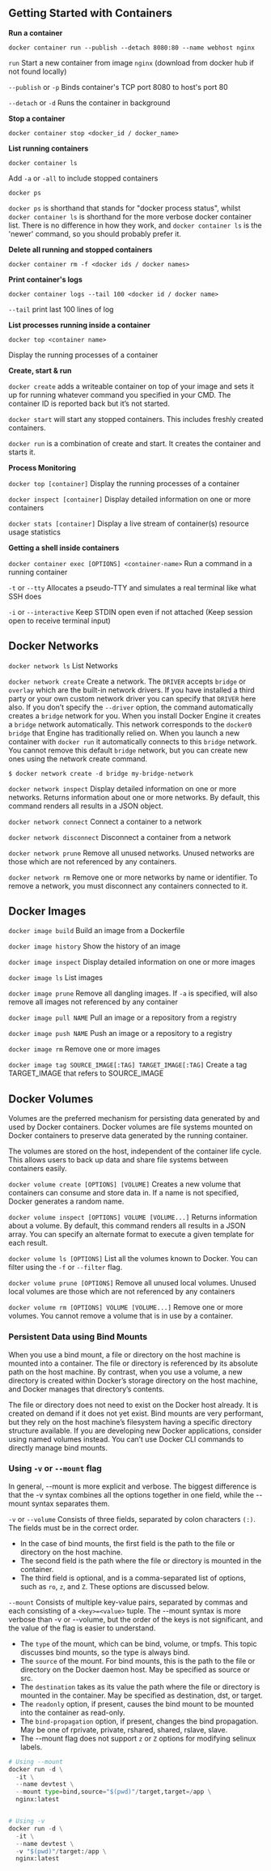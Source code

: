 ## Getting Started with Containers

**Run a container**

`docker container run --publish --detach 8080:80 --name webhost nginx`

`run` Start a new container from image `nginx` (download from docker hub if not found locally)

`--publish` or `-p` Binds container's TCP port 8080 to host's port 80

`--detach` or `-d` Runs the container in background

**Stop a container**

`docker container stop <docker_id / docker_name>`

**List running containers**

`docker container ls`

Add `-a` or `-all` to include stopped containers

`docker ps`

`docker ps` is shorthand that stands for "docker process status", whilst `docker container ls` is shorthand for the more verbose docker container list. There is no difference in how they work, and `docker container ls` is the 'newer' command, so you should probably prefer it.

**Delete all running and stopped containers**

`docker container rm -f <docker ids / docker names>`

**Print container's logs**

`docker container logs --tail 100 <docker id / docker name>`

`--tail` print last 100 lines of log

**List processes running inside a container**

`docker top <container name>`

Display the running processes of a container

**Create, start & run**

`docker create` adds a writeable container on top of your image and sets it up for running whatever command you specified in your CMD. The container ID is reported back but it’s not started.

`docker start` will start any stopped containers. This includes freshly created containers.

`docker run` is a combination of create and start. It creates the container and starts it.

**Process Monitoring**

`docker top [container]` Display the running processes of a container

`docker inspect [container]` Display detailed information on one or more containers

`docker stats [container]` Display a live stream of container(s) resource usage statistics

**Getting a shell inside containers**

`docker container exec [OPTIONS] <container-name>` Run a command in a running container

`-t` or `--tty` Allocates a pseudo-TTY and simulates a real terminal like what SSH does

`-i` or `--interactive` Keep STDIN open even if not attached (Keep session open to receive terminal input)

## Docker Networks

`docker network ls` List Networks

`docker network create` Create a network. The `DRIVER` accepts `bridge` or `overlay` which are the built-in network drivers. If you have installed a third party or your own custom network driver you can specify that `DRIVER` here also. If you don’t specify the `--driver` option, the command automatically creates a `bridge` network for you. When you install Docker Engine it creates a `bridge` network automatically. This network corresponds to the `docker0` `bridge` that Engine has traditionally relied on. When you launch a new container with `docker run` it automatically connects to this `bridge` network. You cannot remove this default `bridge` network, but you can create new ones using the network create command. 

`$ docker network create -d bridge my-bridge-network
`

`docker network inspect` Display detailed information on one or more networks. Returns information about one or more networks. By default, this command renders all results in a JSON object.

`docker network connect` Connect a container to a network

`docker network disconnect` Disconnect a container from a network

`docker network prune` Remove all unused networks. Unused networks are those which are not referenced by any containers.

`docker network rm` Remove one or more networks by name or identifier. To remove a network, you must disconnect any containers connected to it.

## Docker Images

`docker image build` Build an image from a Dockerfile

`docker image history` Show the history of an image

`docker image inspect` Display detailed information on one or more images

`docker image ls` List images

`docker image prune` Remove all dangling images. If `-a` is specified, will also remove all images not referenced by any container

`docker image pull NAME` Pull an image or a repository from a registry

`docker image push NAME` Push an image or a repository to a registry

`docker image rm` Remove one or more images

`docker image tag SOURCE_IMAGE[:TAG] TARGET_IMAGE[:TAG]` Create a tag TARGET_IMAGE that refers to SOURCE_IMAGE

## Docker Volumes

Volumes are the preferred mechanism for persisting data generated by and used by Docker containers. Docker volumes are file systems mounted on Docker containers to preserve data generated by the running container.

The volumes are stored on the host, independent of the container life cycle. This allows users to back up data and share file systems between containers easily. 

`docker volume create [OPTIONS] [VOLUME]` Creates a new volume that containers can consume and store data in. If a name is not specified, Docker generates a random name.

`docker volume inspect [OPTIONS] VOLUME [VOLUME...]` Returns information about a volume. By default, this command renders all results in a JSON array. You can specify an alternate format to execute a given template for each result.

`docker volume ls [OPTIONS]` List all the volumes known to Docker. You can filter using the `-f` or `--filter` flag.

`docker volume prune [OPTIONS]` Remove all unused local volumes. Unused local volumes are those which are not referenced by any containers

`docker volume rm [OPTIONS] VOLUME [VOLUME...]` Remove one or more volumes. You cannot remove a volume that is in use by a container.

### Persistent Data using Bind Mounts
When you use a bind mount, a file or directory on the host machine is mounted into a container. The file or directory is referenced by its absolute path on the host machine. By contrast, when you use a volume, a new directory is created within Docker’s storage directory on the host machine, and Docker manages that directory’s contents.

The file or directory does not need to exist on the Docker host already. It is created on demand if it does not yet exist. Bind mounts are very performant, but they rely on the host machine’s filesystem having a specific directory structure available. If you are developing new Docker applications, consider using named volumes instead. You can’t use Docker CLI commands to directly manage bind mounts.

### Using `-v` or `--mount` flag

In general, --mount is more explicit and verbose. The biggest difference is that the -v syntax combines all the options together in one field, while the --mount syntax separates them.

`-v` or `--volume`  Consists of three fields, separated by colon characters `(:)`. The fields must be in the correct order.
-   In the case of bind mounts, the first field is the path to the file or directory on the host machine.
-   The second field is the path where the file or directory is mounted in the container.
-   The third field is optional, and is a comma-separated list of options, such as `ro`, `z`, and `Z`. These options are discussed below.

`--mount`  Consists of multiple key-value pairs, separated by commas and each consisting of a `<key>=<value>` tuple. The --mount syntax is more verbose than -v or --volume, but the order of the keys is not significant, and the value of the flag is easier to understand.
-   The `type` of the mount, which can be bind, volume, or tmpfs. This topic discusses bind mounts, so the type is always bind.
-   The `source` of the mount. For bind mounts, this is the path to the file or directory on the Docker daemon host. May be specified as source or src.
-   The `destination` takes as its value the path where the file or directory is mounted in the container. May be specified as destination, dst, or target.
-   The `readonly` option, if present, causes the bind mount to be mounted into the container as read-only.
-   The `bind-propagation` option, if present, changes the bind propagation. May be one of rprivate, private, rshared, shared, rslave, slave.
-   The --mount flag does not support `z` or `Z` options for modifying selinux labels.


```python
# Using --mount
docker run -d \
  -it \
  --name devtest \
  --mount type=bind,source="$(pwd)"/target,target=/app \
  nginx:latest


# Using -v
docker run -d \
  -it \
  --name devtest \
  -v "$(pwd)"/target:/app \
  nginx:latest
```